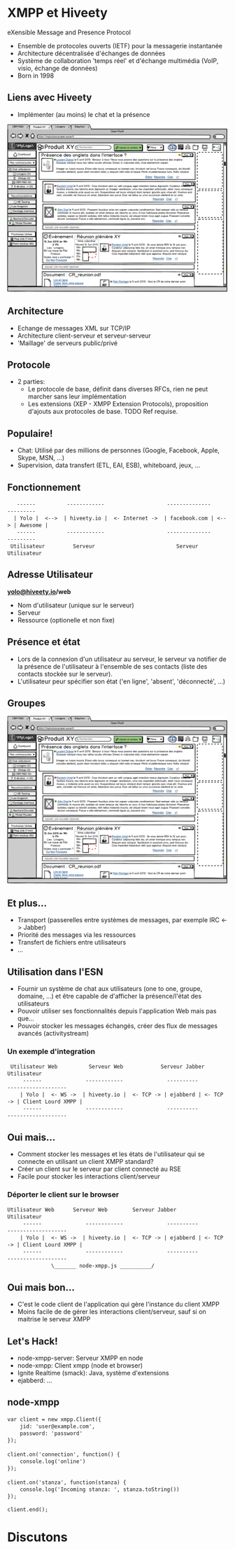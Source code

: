 # XMPP et Hiveety

eXensible Message and Presence Protocol



* Ensemble de protocoles ouverts (IETF) pour la messagerie instantanée
* Architecture décentralisée d'échanges de données
* Système de collaboration 'temps réel' et d'échange multimédia (VoIP, visio, échange de données)
* Born in 1998


## Liens avec Hiveety

- Implémenter (au moins) le chat et la présence



<img src="./img/rse.png"/>



## Architecture



- Echange de messages XML sur TCP/IP
- Architecture client-serveur et serveur-serveur
- 'Maillage' de serveurs public/privé



## Protocole

- 2 parties:
  - Le protocole de base, définit dans diverses RFCs, rien ne peut marcher sans leur implémentation
  - Les extensions (XEP - XMPP Extension Protocols), proposition d'ajouts aux protocoles de base. TODO Ref requise.



## Populaire!

- Chat: Utilisé par des millions de personnes (Google, Facebook, Apple, Skype, MSN, ...)
- Supervision, data transfert (ETL, EAI, ESB), whiteboard, jeux, ...



## Fonctionnement

       ------          ------------                    --------------        ---------
      | Yolo |  <-->  | hiveety.io |  <- Internet ->  | facebook.com | <--> | Awesome |
       ------          ------------                    --------------        ---------
     Utilisateur         Serveur                          Serveur           Utilisateur



## Adresse Utilisateur

**yolo@hiveety.io/web**

- Nom d'utilisateur (unique sur le serveur)
- Serveur
- Ressource (optionelle et non fixe)



## Présence et état

- Lors de la connexion d'un utilisateur au serveur, le serveur va notifier de la présence de l'utilisateur à l'ensemble de ses contacts (liste des contacts stockée sur le serveur).
- L'utilisateur peur spécifier son état ('en ligne', 'absent', 'déconnecté', ...)



## Groupes

<img src="./img/rse.png">



## Et plus...

- Transport (passerelles entre systèmes de messages, par exemple IRC <-> Jabber)
- Priorité des messages via les ressources
- Transfert de fichiers entre utilisateurs
-  ...



## Utilisation dans l'ESN

- Fournir un système de chat aux utilisateurs (one to one, groupe, domaine, ...) et être capable de d'afficher la présence/l'état des utilisateurs 
- Pouvoir utiliser ses fonctionnalités depuis l'application Web mais pas que...
- Pouvoir stocker les messages échangés, créer des flux de messages avancés (activitystream)



### Un exemple d'integration

     Utilisateur Web          Serveur Web            Serveur Jabber              Utilisateur
         ------              ------------              ----------             -------------------
        | Yolo |  <- WS ->  | hiveety.io |  <- TCP -> | ejabberd | <- TCP -> | Client Lourd XMPP | 
         ------              ------------              ----------             -------------------



## Oui mais...

- Comment stocker les messages et les états de l'utilisateur qui se connecte en utilisant un client XMPP standard?
- Créer un client sur le serveur par client connecté au RSE
- Facile pour stocker les interactions client/serveur



### Déporter le client sur le browser

    Utilisateur Web      Serveur Web        Serveur Jabber                      Utilisateur
         ------              ------------              ----------             -------------------
        | Yolo |  <- WS ->  | hiveety.io |  <- TCP -> | ejabberd | <- TCP -> | Client Lourd XMPP | 
         ------              ------------              ----------             -------------------
                  \_______ node-xmpp.js __________/



## Oui mais bon...

- C'est le code client de l'application qui gère l'instance du client XMPP
- Moins facile de de gérer les interactions client/serveur, sauf si on maitrise le serveur XMPP



## Let's Hack!

- node-xmpp-server: Serveur XMPP en node
- node-xmpp: Client xmpp (node et browser)
- Ignite Realtime (smack): Java, système d'extensions
- ejabberd: ...



## node-xmpp

```
var client = new xmpp.Client({
    jid: 'user@example.com',
    password: 'password'
});

client.on('connection', function() {
    console.log('online')
});

client.on('stanza', function(stanza) {
    console.log('Incoming stanza: ', stanza.toString())
});
```

```
client.end();
```



# Discutons